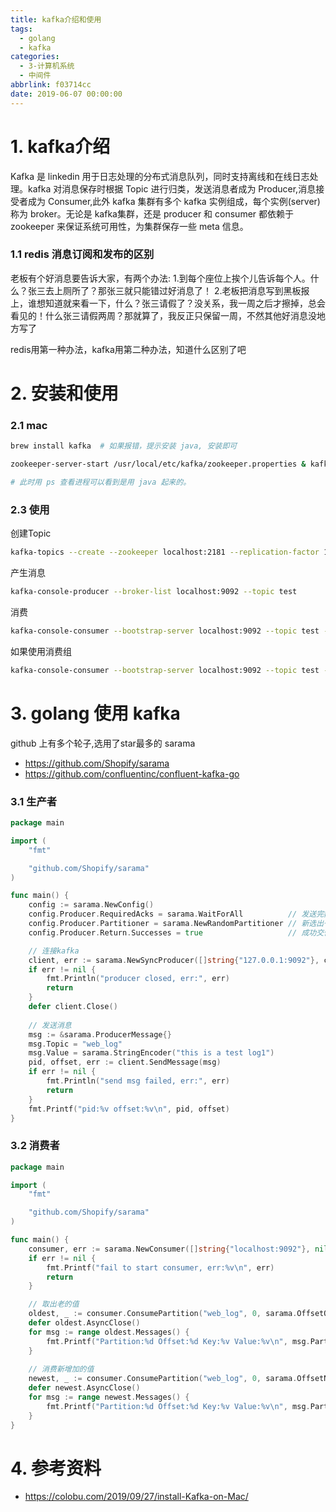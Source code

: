 ```yaml
---
title: kafka介绍和使用
tags:
  - golang
  - kafka
categories:
  - 3-计算机系统
  - 中间件
abbrlink: f03714cc
date: 2019-06-07 00:00:00
---
```


# 1. kafka介绍


Kafka 是 linkedin 用于日志处理的分布式消息队列，同时支持离线和在线日志处理。kafka 对消息保存时根据 Topic 进行归类，发送消息者成为 Producer,消息接受者成为 Consumer,此外 kafka 集群有多个 kafka 实例组成，每个实例(server)称为 broker。无论是 kafka集群，还是 producer 和 consumer 都依赖于 zookeeper 来保证系统可用性，为集群保存一些 meta 信息。

<!-- more -->

### 1.1 redis 消息订阅和发布的区别

老板有个好消息要告诉大家，有两个办法:
1.到每个座位上挨个儿告诉每个人。什么？张三去上厕所了？那张三就只能错过好消息了！
2.老板把消息写到黑板报上，谁想知道就来看一下，什么？张三请假了？没关系，我一周之后才擦掉，总会看见的！什么张三请假两周？那就算了，我反正只保留一周，不然其他好消息没地方写了

redis用第一种办法，kafka用第二种办法，知道什么区别了吧



# 2. 安装和使用

### 2.1 mac

```bash
brew install kafka  # 如果报错，提示安装 java, 安装即可

zookeeper-server-start /usr/local/etc/kafka/zookeeper.properties & kafka-server-start /usr/local/etc/kafka/server.properties  # 临时启动，先启动 zookeeper, 再启动 kafaka

# 此时用 ps 查看进程可以看到是用 java 起来的。
```

### 2.3 使用

创建Topic

```bash
kafka-topics --create --zookeeper localhost:2181 --replication-factor 1 --partitions 1 --topic test
```

产生消息

```bash
kafka-console-producer --broker-list localhost:9092 --topic test
```

消费

```bash
kafka-console-consumer --bootstrap-server localhost:9092 --topic test --from-beginning
```

如果使用消费组

```bash
kafka-console-consumer --bootstrap-server localhost:9092 --topic test --group test-consumer1 --from-beginning
```



# 3.  golang 使用 kafka

github 上有多个轮子,选用了star最多的 sarama

+ https://github.com/Shopify/sarama 
+ https://github.com/confluentinc/confluent-kafka-go

### 3.1 生产者

```go
package main

import (
	"fmt"

	"github.com/Shopify/sarama"
)

func main() {
	config := sarama.NewConfig()
	config.Producer.RequiredAcks = sarama.WaitForAll          // 发送完数据需要leader和follow都确认
	config.Producer.Partitioner = sarama.NewRandomPartitioner // 新选出一个partition
	config.Producer.Return.Successes = true                   // 成功交付的消息将在success channel返回

	// 连接kafka
	client, err := sarama.NewSyncProducer([]string{"127.0.0.1:9092"}, config)
	if err != nil {
		fmt.Println("producer closed, err:", err)
		return
	}
	defer client.Close()
	
	// 发送消息
	msg := &sarama.ProducerMessage{}
	msg.Topic = "web_log"
	msg.Value = sarama.StringEncoder("this is a test log1")
	pid, offset, err := client.SendMessage(msg)
	if err != nil {
		fmt.Println("send msg failed, err:", err)
		return
	}
	fmt.Printf("pid:%v offset:%v\n", pid, offset)
}


```

### 3.2 消费者

```go
package main

import (
	"fmt"

	"github.com/Shopify/sarama"
)

func main() {
	consumer, err := sarama.NewConsumer([]string{"localhost:9092"}, nil)
	if err != nil {
		fmt.Printf("fail to start consumer, err:%v\n", err)
		return
	}

	// 取出老的值
	oldest, _ := consumer.ConsumePartition("web_log", 0, sarama.OffsetOldest)
	defer oldest.AsyncClose()
	for msg := range oldest.Messages() {
		fmt.Printf("Partition:%d Offset:%d Key:%v Value:%v\n", msg.Partition, msg.Offset, string(msg.Key), string(msg.Value))
	}
	
	// 消费新增加的值
	newest, _ := consumer.ConsumePartition("web_log", 0, sarama.OffsetNewest)
	defer newest.AsyncClose()
	for msg := range newest.Messages() {
		fmt.Printf("Partition:%d Offset:%d Key:%v Value:%v\n", msg.Partition, msg.Offset, string(msg.Key), string(msg.Value))
	}
}
```




# 4. 参考资料

+ https://colobu.com/2019/09/27/install-Kafka-on-Mac/

